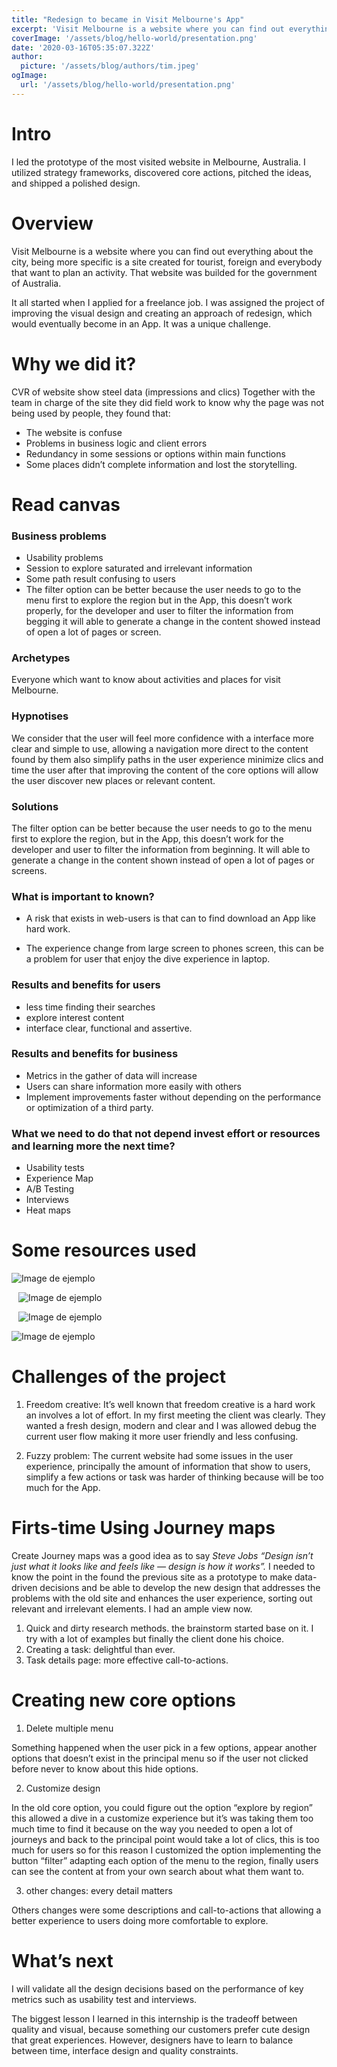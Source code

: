 ```yaml
---
title: "Redesign to became in Visit Melbourne's App"
excerpt: 'Visit Melbourne is a website where you can find out everything about the city, being more specific is a site created for tourist, foreign and everybody that want to plan an activity. That website was builded for the government of Australia.'
coverImage: '/assets/blog/hello-world/presentation.png'
date: '2020-03-16T05:35:07.322Z'
author:
  picture: '/assets/blog/authors/tim.jpeg'
ogImage:
  url: '/assets/blog/hello-world/presentation.png'
---
```


# **Intro**
I led the prototype of the most visited website in Melbourne, Australia. I utilized strategy frameworks, discovered core actions, pitched the ideas, and shipped a polished design. 

# **Overview**

Visit Melbourne is a website where you can find out everything about the city, being more specific is a site created for tourist, foreign and everybody that want to plan an activity. That website was builded for the government of Australia.

It all started when I applied for a freelance job. I was assigned the project of improving the visual design and creating an approach of redesign, which would eventually become in an App. It was a unique challenge.

# **Why we did it?**

CVR of website show steel data (impressions and clics) Together with the team in charge of the site they did field work to know why the page was not being used by people, they found that:

- The website is confuse
- Problems in business logic and client errors
- Redundancy in some sessions or options within main functions
- Some places didn’t complete information and lost the storytelling.

# **Read canvas**

### **Business problems**

- Usability problems
- Session to explore saturated and irrelevant information
- Some path result confusing to users
- The filter option can be better because the user needs to go to the menu first to explore the region but in the App, this doesn’t work properly, for the developer and user to filter the information from begging it will able to generate a change in the content showed instead of open a lot of pages or screen.

### **Archetypes**

Everyone which want to know about activities and places for visit Melbourne.

### **Hypnotises**

We consider that the user will feel more confidence with a interface more clear and simple to use, allowing a navigation more direct to the content found by them also simplify paths in the user experience minimize clics and time the user after that improving the content of the core options will allow the user discover new places or relevant content.

### **Solutions**

The filter option can be better because the user needs to go to the menu first to explore the region, but in the App, this doesn’t work for the developer and user to filter the information from beginning. It will able to generate a change in the content shown instead of open a lot of pages or screens.

### **What is important to known?**

- A risk that exists in web-users is that can to find download an App like hard work.

- The experience change from  large screen to phones screen, this can be a problem for user that enjoy the dive experience in laptop.

### **Results and benefits for users**

- less time finding their searches
- explore interest content
- interface clear, functional and assertive.

### **Results and benefits for business**

- Metrics in the gather of data will increase
- Users can share information more easily with others
- Implement improvements faster without depending on the performance or optimization of a third party.

### **What we need to do that not depend invest effort or resources and learning more the next time?**

- Usability tests
- Experience Map
- A/B Testing
- Interviews
- Heat maps

# **Some resources used**

![Image de ejemplo](/assets/blog/hello-world/viability.png)
&ensp;

&ensp;
![Image de ejemplo](/assets/blog/hello-world/map.png)
&ensp;

&ensp;
![Image de ejemplo](/assets/blog/hello-world/value.png)
&ensp;

![Image de ejemplo](/assets/blog/hello-world/tone.png)
&ensp;

# **Challenges of the project**

1. Freedom creative: It’s well known that freedom creative is a hard work an involves a lot of effort. In my first meeting the client was clearly. They wanted a fresh design, modern and clear and I was allowed debug the current user flow making it more user friendly and less confusing. 

2. Fuzzy problem: The current website had some issues in the user experience, principally the amount of information that show to users, simplify a few actions or task was harder of thinking because will be too much for the App.

# **Firts-time Using Journey maps**

Create Journey maps was a good idea as to say *Steve Jobs “Design isn’t just what it looks like and feels like — design is how it works”.* I needed to know the point in the found the previous site as a prototype to make data-driven decisions and be able to develop the new design that addresses the problems with the old site and enhances the user experience, sorting out relevant and irrelevant elements. I had an ample view now.

1. Quick and dirty research methods. the brainstorm started base on it. I try with a lot of examples but finally the client done his choice.
2. Creating a task: delightful than ever.
3. Task details page: more effective call-to-actions.

# **Creating new core options**

1. Delete multiple menu

Something happened when the user pick in a few options, appear another options that doesn’t exist in the principal menu so if the user not clicked before never to know about this hide options. 

2. Customize design 

In the old core option, you could figure out the option “explore by region” this allowed a dive in a customize experience but it’s was taking them too much time to find it because on the way you needed to open a lot of journeys and back to the principal point would take a lot of clics, this is too much for users so for this reason I customized the option implementing the button “filter” adapting each option of the menu to the region, finally users can see the content at from your own search about what them want to.

3. other changes: every detail matters

Others changes were some descriptions and call-to-actions that allowing a better experience to users doing more comfortable to explore.

# **What’s next**

I will validate all the design decisions based on the performance of key metrics such as usability test and interviews.

The biggest lesson I learned in this internship is the tradeoff between quality and visual, because something our customers prefer cute design that great experiences. However, designers have to learn to balance between time, interface design and quality constraints.